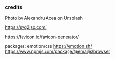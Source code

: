 ### credits

Photo by <a href="https://unsplash.com/@alexacea?utm_source=unsplash&utm_medium=referral&utm_content=creditCopyText">Alexandru Acea</a> on <a href="https://unsplash.com/photos/XEB8y0nRRP4?utm_source=unsplash&utm_medium=referral&utm_content=creditCopyText">Unsplash</a>
  

  https://svg2jsx.com/

https://favicon.io/favicon-generator/


  packages:
  emotion/css https://emotion.sh/
https://www.npmjs.com/package/@emailjs/browser
